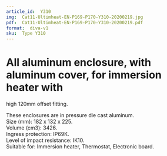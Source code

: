```yaml
---
article_id:  Y310
img:  Cat11-Ultimheat-EN-P169-P170-Y310-20200219.jpg
pdf:  Cat11-Ultimheat-EN-P169-P170-Y310-20200219.pdf
format:  diva-v1
sku:  Type Y310
---
```

# All aluminum enclosure, with aluminum cover, for immersion heater with
 high 120mm offset fitting.
 
These enclosures are in pressure die cast aluminum.  
Size (mm): 182 x 132 x 225.  
Volume (cm3): 3426.  
Ingress protection: IP69K.  
Level of impact resistance: IK10.  
Suitable for: Immersion heater, Thermostat, Electronic board.  

